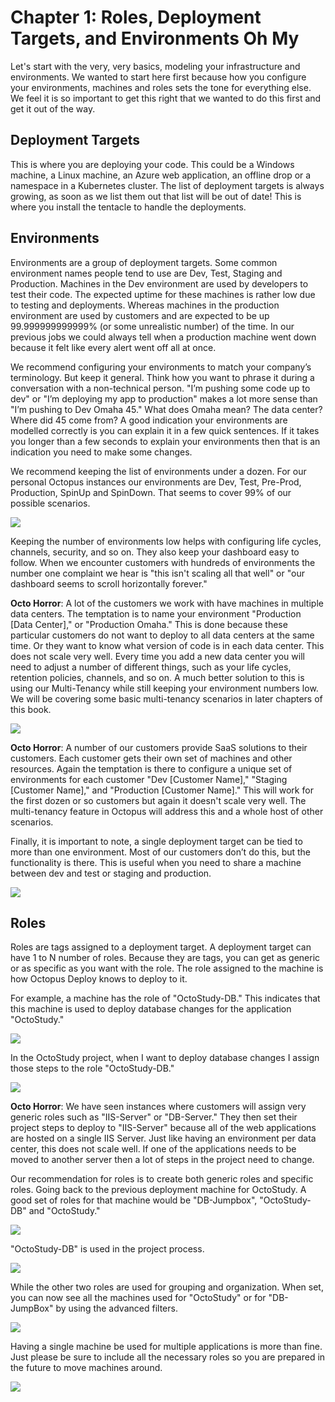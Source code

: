 # Chapter 1: Roles, Deployment Targets, and Environments Oh My

Let's start with the very, very basics, modeling your infrastructure and environments.  We wanted to start here first because how you configure your environments, machines and roles sets the tone for everything else.  We feel it is so important to get this right that we wanted to do this first and get it out of the way.

## Deployment Targets  

This is where you are deploying your code.  This could be a Windows machine, a Linux machine, an Azure web application, an offline drop or a namespace in a Kubernetes cluster.  The list of deployment targets is always growing, as soon as we list them out that list will be out of date!  This is where you install the tentacle to handle the deployments.  

## Environments

Environments are a group of deployment targets.  Some common environment names people tend to use are Dev, Test, Staging and Production.  Machines in the Dev environment are used by developers to test their code.  The expected uptime for these machines is rather low due to testing and deployments.  Whereas machines in the production environment are used by customers and are expected to be up 99.999999999999% (or some unrealistic number) of the time.  In our previous jobs we could always tell when a production machine went down because it felt like every alert went off all at once.  

We recommend configuring your environments to match your company’s terminology.  But keep it general.  Think how you want to phrase it during a conversation with a non-technical person.   "I’m pushing some code up to dev" or "I’m deploying my app to production" makes a lot more sense than "I’m pushing to Dev Omaha 45."  What does Omaha mean?  The data center?  Where did 45 come from?  A good indication your environments are modelled correctly is you can explain it in a few quick sentences.  If it takes you longer than a few seconds to explain your environments then that is an indication you need to make some changes.

We recommend keeping the list of environments under a dozen.  For our personal Octopus instances our environments are Dev, Test, Pre-Prod, Production, SpinUp and SpinDown.  That seems to cover 99% of our possible scenarios.

![](images/chapter001-environmentlist.png)

Keeping the number of environments low helps with configuring life cycles, channels, security, and so on.  They also keep your dashboard easy to follow.  When we encounter customers with hundreds of environments the number one complaint we hear is "this isn't scaling all that well" or "our dashboard seems to scroll horizontally forever."

**Octo Horror**: A lot of the customers we work with have machines in multiple data centers.  The temptation is to name your environment "Production [Data Center]," or "Production Omaha." This is done because these particular customers do not want to deploy to all data centers at the same time.  Or they want to know what version of code is in each data center.  This does not scale very well.  Every time you add a new data center you will need to adjust a number of different things, such as your life cycles, retention policies, channels, and so on.  A much better solution to this is using our Multi-Tenancy while still keeping your environment numbers low.  We will be covering some basic multi-tenancy scenarios in later chapters of this book.  

![](images/chapter001-multitenancyenvironments.png)

**Octo Horror**: A number of our customers provide SaaS solutions to their customers.  Each customer gets their own set of machines and other resources.  Again the temptation is there to configure a unique set of environments for each customer "Dev [Customer Name]," "Staging [Customer Name]," and "Production [Customer Name]."  This will work for the first dozen or so customers but again it doesn't scale very well.  The multi-tenancy feature in Octopus will address this and a whole host of other scenarios.

Finally, it is important to note, a single deployment target can be tied to more than one environment.  Most of our customers don’t do this, but the functionality is there.  This is useful when you need to share a machine between dev and test or staging and production.    

![](images/chapter001-singletarget-multipleroles.png)

## Roles

Roles are tags assigned to a deployment target.  A deployment target can have 1 to N number of roles.  Because they are tags, you can get as generic or as specific as you want with the role.  The role assigned to the machine is how Octopus Deploy knows to deploy to it.

For example, a machine has the role of "OctoStudy-DB."  This indicates that this machine is used to deploy database changes for the application "OctoStudy."

![](images/chapter001-machine-with-specific-roles.png)

In the OctoStudy project, when I want to deploy database changes I assign those steps to the role "OctoStudy-DB."

![](images/chapter001-using-specific-machine-roles.png)


**Octo Horror**: We have seen instances where customers will assign very generic roles such as "IIS-Server" or "DB-Server."  They then set their project steps to deploy to "IIS-Server" because all of the web applications are hosted on a single IIS Server.  Just like having an environment per data center, this does not scale well.  If one of the applications needs to be moved to another server then a lot of steps in the project need to change.  

Our recommendation for roles is to create both generic roles and specific roles.  Going back to the previous deployment machine for OctoStudy.  A good set of roles for that machine would be "DB-Jumpbox", "OctoStudy-DB" and "OctoStudy."  

![](images/chapter001-machine-with-multiple-roles.png)

"OctoStudy-DB" is used in the project process.

![](images/chapter001-using-specific-machine-roles.png)

While the other two roles are used for grouping and organization.  When set, you can now see all the machines used for "OctoStudy" or for "DB-JumpBox" by using the advanced filters.

![](images/chapter001-searching-machines-used-by-application.png)

Having a single machine be used for multiple applications is more than fine.  Just please be sure to include all the necessary roles so you are prepared in the future to move machines around.

![](images/chapter001-single-machine-multiple-applications-roles.png)
